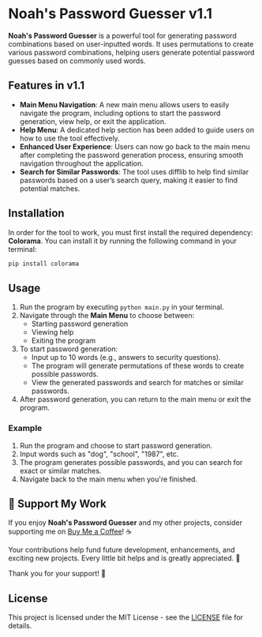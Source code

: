 
# Noah's Password Guesser v1.1

**Noah's Password Guesser** is a powerful tool for generating password combinations based on user-inputted words. It uses permutations to create various password combinations, helping users generate potential password guesses based on commonly used words.

## Features in v1.1

- **Main Menu Navigation**: A new main menu allows users to easily navigate the program, including options to start the password generation, view help, or exit the application.
- **Help Menu**: A dedicated help section has been added to guide users on how to use the tool effectively.
- **Enhanced User Experience**: Users can now go back to the main menu after completing the password generation process, ensuring smooth navigation throughout the application.
- **Search for Similar Passwords**: The tool uses difflib to help find similar passwords based on a user’s search query, making it easier to find potential matches.

## Installation

In order for the tool to work, you must first install the required dependency: **Colorama**. You can install it by running the following command in your terminal:

```bash
pip install colorama
```

## Usage

1. Run the program by executing `python main.py` in your terminal.
2. Navigate through the **Main Menu** to choose between:
    - Starting password generation
    - Viewing help
    - Exiting the program
3. To start password generation:
    - Input up to 10 words (e.g., answers to security questions).
    - The program will generate permutations of these words to create possible passwords.
    - View the generated passwords and search for matches or similar passwords.
4. After password generation, you can return to the main menu or exit the program.

### Example

1. Run the program and choose to start password generation.
2. Input words such as "dog", "school", "1987", etc.
3. The program generates possible passwords, and you can search for exact or similar matches.
4. Navigate back to the main menu when you're finished.

## 💙 Support My Work

If you enjoy **Noah's Password Guesser** and my other projects, consider supporting me on [Buy Me a Coffee](https://www.buymeacoffee.com/PHXNKPXAYA)! ☕️

Your contributions help fund future development, enhancements, and exciting new projects. Every little bit helps and is greatly appreciated. 🙏

Thank you for your support! 💙

## License

This project is licensed under the MIT License - see the [LICENSE](https://github.com/PHXNKPXAYA/Noah-s-Password-Guesser-V1.16/blob/main/LICENSE) file for details.
